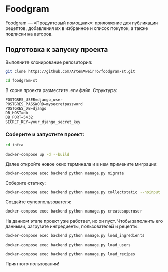 # Foodgram

Foodgram — «Продуктовый помощник»: приложение для публикации рецептов, добавления их в избранное и список покупок, а также подписки на авторов.

## Подготовка к запуску проекта

Выполните клонирование репозитория:

```bash
git clone https://github.com/ArtemAweirro/foodgram-st.git
```
```bash
cd foodgram-st
```
В корне проекта разместите .env файл. Структура:
```
POSTGRES_USER=django_user
POSTGRES_PASSWORD=mysecretpassword
POSTGRES_DB=django
DB_HOST=db
DB_PORT=5432
SECRET_KEY=your_django_secret_key
```
### Соберите и запустите проект:
```bash
cd infra
```
```bash
docker-compose up -d --build
```
Далее откройте новое окно терминала и в нем примените миграции:

```bash
docker-compose exec backend python manage.py migrate
```

Соберите статику:
```bash
docker-compose exec backend python manage.py collectstatic --noinput
```
Создайте суперпользователя:
```bash
docker-compose exec backend python manage.py createsuperuser
```

На данном этапе проект уже работает, но он пуст. Чтобы заполнить его данными, загрузите ингредиенты, пользователей и рецепты:

```bash
docker-compose exec backend python manage.py load_ingredients
```
```bash
docker-compose exec backend python manage.py load_users
```
```bash
docker-compose exec backend python manage.py load_recipes
```

Приятного пользования!